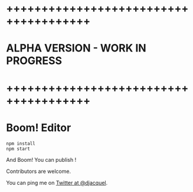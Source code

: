 # ++++++++++++++++++++++++++++++++++++++
#    ALPHA VERSION  - WORK IN PROGRESS
# ++++++++++++++++++++++++++++++++++++++

# Boom! Editor

```
npm install
npm start
```

And Boom! You can publish !

Contributors are welcome.

You can ping me on [Twitter at @djacquel](https://twitter.com/djacquel).

